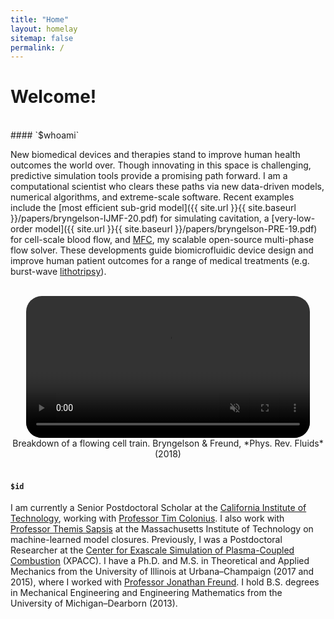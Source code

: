 ```yaml
---
title: "Home"
layout: homelay
sitemap: false
permalink: /
---
```


# Welcome!

<br/>
#### `$whoami`

New biomedical devices and therapies stand to improve human health outcomes the world over.
Though innovating in this space is challenging, predictive simulation tools provide a promising path forward.
I am a computational scientist who clears these paths via new data-driven models, numerical algorithms, and extreme-scale software.
Recent examples include the [most efficient sub-grid model]({{ site.url }}{{ site.baseurl }}/papers/bryngelson-IJMF-20.pdf) for simulating cavitation, a [very-low-order model]({{ site.url }}{{ site.baseurl }}/papers/bryngelson-PRE-19.pdf) for cell-scale blood flow, and [MFC](https://mfc-caltech.github.io/), my scalable open-source multi-phase flow solver.
These developments guide biomicrofluidic device design and improve human patient outcomes for a range of medical treatments (e.g. burst-wave [lithotripsy](https://www.hopkinsmedicine.org/health/treatment-tests-and-therapies/lithotripsy)).

<br/>

<div class="row" style="text-align:center">
<video controls autoplay muted loop width="90%" style="display:inline-block; border-radius: 25px; border:0px solid #FFF;">
  <source src="{{ site.url }}{{ site.baseurl }}/images/videos/3dtrain_breakdown2.mp4" type="video/mp4">
  Your browser does not support the video tag.
</video>
  Breakdown of a flowing cell train. Bryngelson & Freund, *Phys. Rev. Fluids* (2018)
</div>
<br/>

#### `$id`

I am currently a Senior Postdoctoral Scholar at the [California Institute of Technology](https://www.caltech.edu/), working with [Professor Tim Colonius](https://www.colonius.caltech.edu/).
I also work with [Professor Themis Sapsis](http://sandlab.mit.edu/) at the Massachusetts Institute of Technology on machine-learned model closures.
Previously, I was a Postdoctoral Researcher at the [Center for Exascale Simulation of Plasma-Coupled Combustion](https://xpacc.illinois.edu/) (XPACC).
I have a Ph.D. and M.S. in Theoretical and Applied Mechanics from the University of Illinois at Urbana–Champaign (2017 and 2015), where I worked with [Professor Jonathan Freund](https://aerospace.illinois.edu/directory/profile/jbfreund).
I hold B.S. degrees in Mechanical Engineering and Engineering Mathematics from the University of Michigan–Dearborn (2013).
